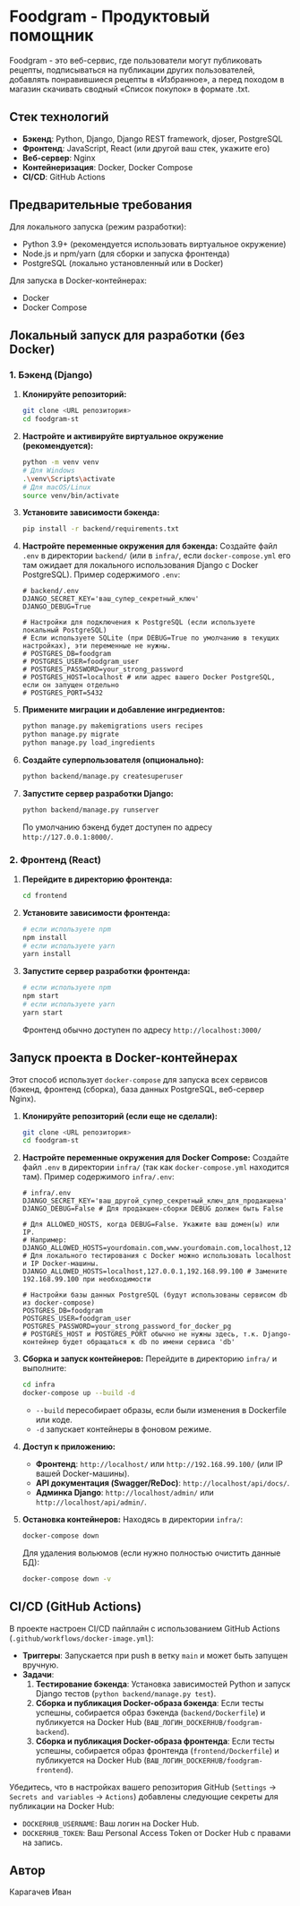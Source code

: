 # Foodgram - Продуктовый помощник

Foodgram - это веб-сервис, где пользователи могут публиковать рецепты, подписываться на публикации других пользователей, добавлять понравившиеся рецепты в «Избранное», а перед походом в магазин скачивать сводный «Список покупок» в формате .txt.

## Стек технологий

- **Бэкенд**: Python, Django, Django REST framework, djoser, PostgreSQL
- **Фронтенд**: JavaScript, React (или другой ваш стек, укажите его)
- **Веб-сервер**: Nginx
- **Контейнеризация**: Docker, Docker Compose
- **CI/CD**: GitHub Actions

## Предварительные требования

Для локального запуска (режим разработки):
- Python 3.9+ (рекомендуется использовать виртуальное окружение)
- Node.js и npm/yarn (для сборки и запуска фронтенда)
- PostgreSQL (локально установленный или в Docker)

Для запуска в Docker-контейнерах:
- Docker
- Docker Compose

## Локальный запуск для разработки (без Docker)

### 1. Бэкенд (Django)

1.  **Клонируйте репозиторий:**
    ```bash
    git clone <URL репозитория>
    cd foodgram-st
    ```

2.  **Настройте и активируйте виртуальное окружение (рекомендуется):**
    ```bash
    python -m venv venv
    # Для Windows
    .\venv\Scripts\activate
    # Для macOS/Linux
    source venv/bin/activate
    ```

3.  **Установите зависимости бэкенда:**
    ```bash
    pip install -r backend/requirements.txt
    ```

4.  **Настройте переменные окружения для бэкенда:**
    Создайте файл `.env` в директории `backend/` (или в `infra/`, если `docker-compose.yml` его там ожидает для локального использования Django с Docker PostgreSQL). Пример содержимого `.env`:
    ```env
    # backend/.env
    DJANGO_SECRET_KEY='ваш_супер_секретный_ключ'
    DJANGO_DEBUG=True 

    # Настройки для подключения к PostgreSQL (если используете локальный PostgreSQL)
    # Если используете SQLite (при DEBUG=True по умолчанию в текущих настройках), эти переменные не нужны.
    # POSTGRES_DB=foodgram
    # POSTGRES_USER=foodgram_user
    # POSTGRES_PASSWORD=your_strong_password
    # POSTGRES_HOST=localhost # или адрес вашего Docker PostgreSQL, если он запущен отдельно
    # POSTGRES_PORT=5432
    ```

5.  **Примените миграции и добавление ингредиентов:**
    ```bash
    python manage.py makemigrations users recipes
    python manage.py migrate
    python manage.py load_ingredients
    ```

6.  **Создайте суперпользователя (опционально):**
    ```bash
    python backend/manage.py createsuperuser
    ```

7.  **Запустите сервер разработки Django:**
    ```bash
    python backend/manage.py runserver
    ```
    По умолчанию бэкенд будет доступен по адресу `http://127.0.0.1:8000/`.

### 2. Фронтенд (React)

1.  **Перейдите в директорию фронтенда:**
    ```bash
    cd frontend
    ```

2.  **Установите зависимости фронтенда:**
    ```bash
    # если используете npm
    npm install
    # если используете yarn
    yarn install
    ```

3.  **Запустите сервер разработки фронтенда:**
    ```bash
    # если используете npm
    npm start
    # если используете yarn
    yarn start
    ```
    Фронтенд обычно доступен по адресу `http://localhost:3000/` 

## Запуск проекта в Docker-контейнерах

Этот способ использует `docker-compose` для запуска всех сервисов (бэкенд, фронтенд (сборка), база данных PostgreSQL, веб-сервер Nginx).

1.  **Клонируйте репозиторий (если еще не сделали):**
    ```bash
    git clone <URL репозитория>
    cd foodgram-st
    ```

2.  **Настройте переменные окружения для Docker Compose:**
    Создайте файл `.env` в директории `infra/` (так как `docker-compose.yml` находится там).
    Пример содержимого `infra/.env`:
    ```env
    # infra/.env
    DJANGO_SECRET_KEY='ваш_другой_супер_секретный_ключ_для_продакшена'
    DJANGO_DEBUG=False # Для продакшен-сборки DEBUG должен быть False

    # Для ALLOWED_HOSTS, когда DEBUG=False. Укажите ваш домен(ы) или IP.
    # Например: DJANGO_ALLOWED_HOSTS=yourdomain.com,www.yourdomain.com,localhost,127.0.0.1
    # Для локального тестирования с Docker можно использовать localhost и IP Docker-машины.
    DJANGO_ALLOWED_HOSTS=localhost,127.0.0.1,192.168.99.100 # Замените 192.168.99.100 при необходимости

    # Настройки базы данных PostgreSQL (будут использованы сервисом db из docker-compose)
    POSTGRES_DB=foodgram
    POSTGRES_USER=foodgram_user
    POSTGRES_PASSWORD=your_strong_password_for_docker_pg
    # POSTGRES_HOST и POSTGRES_PORT обычно не нужны здесь, т.к. Django-контейнер будет обращаться к db по имени сервиса 'db'
    ```

3.  **Сборка и запуск контейнеров:**
    Перейдите в директорию `infra/` и выполните:
    ```bash
    cd infra
    docker-compose up --build -d
    ```
    *   `--build` пересобирает образы, если были изменения в Dockerfile или коде.
    *   `-d` запускает контейнеры в фоновом режиме.


4.  **Доступ к приложению:**
    *   **Фронтенд**: `http://localhost/` или `http://192.168.99.100/` (или IP вашей Docker-машины).
    *   **API документация (Swagger/ReDoc)**: `http://localhost/api/docs/`.
    *   **Админка Django**: `http://localhost/admin/` или `http://localhost/api/admin/`.

5.  **Остановка контейнеров:**
    Находясь в директории `infra/`:
    ```bash
    docker-compose down
    ```
    Для удаления вольюмов (если нужно полностью очистить данные БД):
    ```bash
    docker-compose down -v
    ```

## CI/CD (GitHub Actions)

В проекте настроен CI/CD пайплайн с использованием GitHub Actions (`.github/workflows/docker-image.yml`):
- **Триггеры**: Запускается при push в ветку `main` и может быть запущен вручную.
- **Задачи**:
  1.  **Тестирование бэкенда**: Установка зависимостей Python и запуск Django тестов (`python backend/manage.py test`).
  2.  **Сборка и публикация Docker-образа бэкенда**: Если тесты успешны, собирается образ бэкенда (`backend/Dockerfile`) и публикуется на Docker Hub (`ВАШ_ЛОГИН_DOCKERHUB/foodgram-backend`).
  3.  **Сборка и публикация Docker-образа фронтенда**: Если тесты успешны, собирается образ фронтенда (`frontend/Dockerfile`) и публикуется на Docker Hub (`ВАШ_ЛОГИН_DOCKERHUB/foodgram-frontend`).

Убедитесь, что в настройках вашего репозитория GitHub (`Settings` -> `Secrets and variables` -> `Actions`) добавлены следующие секреты для публикации на Docker Hub:
- `DOCKERHUB_USERNAME`: Ваш логин на Docker Hub.
- `DOCKERHUB_TOKEN`: Ваш Personal Access Token от Docker Hub с правами на запись.

## Автор

Карагачев Иван

